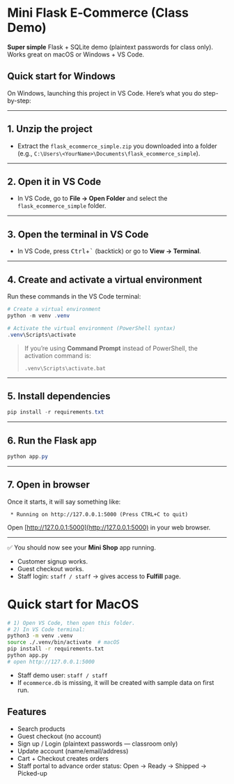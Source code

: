 # Mini Flask E‑Commerce (Class Demo)

**Super simple** Flask + SQLite demo (plaintext passwords for class only).
Works great on macOS or Windows + VS Code.

## Quick start for Windows

On Windows, launching this project in VS Code. Here’s what you do step-by-step:

---

## 1. Unzip the project

* Extract the `flask_ecommerce_simple.zip` you downloaded into a folder (e.g., `C:\Users\<YourName>\Documents\flask_ecommerce_simple`).

---

## 2. Open it in VS Code

* In VS Code, go to **File → Open Folder** and select the `flask_ecommerce_simple` folder.

---

## 3. Open the terminal in VS Code

* In VS Code, press <kbd>Ctrl</kbd>+<kbd>\`</kbd> (backtick) or go to **View → Terminal**.

---

## 4. Create and activate a virtual environment

Run these commands in the VS Code terminal:

```powershell
# Create a virtual environment
python -m venv .venv

# Activate the virtual environment (PowerShell syntax)
.venv\Scripts\activate
```

> If you’re using **Command Prompt** instead of PowerShell, the activation command is:
>
> ```
> .venv\Scripts\activate.bat
> ```

---

## 5. Install dependencies

```powershell
pip install -r requirements.txt
```

---

## 6. Run the Flask app

```powershell
python app.py
```

---

## 7. Open in browser

Once it starts, it will say something like:

```
 * Running on http://127.0.0.1:5000 (Press CTRL+C to quit)
```

Open [http://127.0.0.1:5000](http://127.0.0.1:5000) in your web browser.

---

✅ You should now see your **Mini Shop** app running.

* Customer signup works.
* Guest checkout works.
* Staff login: `staff / staff` → gives access to **Fulfill** page.


# Quick start for MacOS

```bash
# 1) Open VS Code, then open this folder.
# 2) In VS Code terminal:
python3 -m venv .venv
source ./.venv/bin/activate  # macOS
pip install -r requirements.txt
python app.py
# open http://127.0.0.1:5000
```

- Staff demo user: `staff / staff`
- If `ecommerce.db` is missing, it will be created with sample data on first run.

## Features
- Search products
- Guest checkout (no account)
- Sign up / Login (plaintext passwords — classroom only)
- Update account (name/email/address)
- Cart + Checkout creates orders
- Staff portal to advance order status: Open → Ready → Shipped → Picked-up
